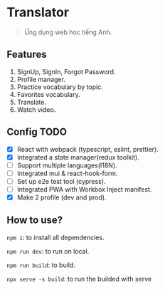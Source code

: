 # Translator

> Ứng dụng web học tiếng Anh.

## Features

1. SignUp, SignIn, Forgot Password.
2. Profile manager.
3. Practice vocabulary by topic.
4. Favorites vocabulary.
5. Translate.
6. Watch video.

## Config TODO

- [x] React with webpack (typescript, eslint, prettier).
- [x] Integrated a state manager(redux toolkit).
- [ ] Support multiple languages(I18N).
- [ ] Integrated mui & react-hook-form.
- [ ] Set up e2e test tool (cypress).
- [ ] Integrated PWA with Workbox Inject manifest.
- [x] Make 2 profile (dev and prod).

## How to use?

`npm i`: to install all dependencies.

`npm run dev`: to run on local.

`npm run build`: to build.

`npx serve -s build`: to run the builded with serve
